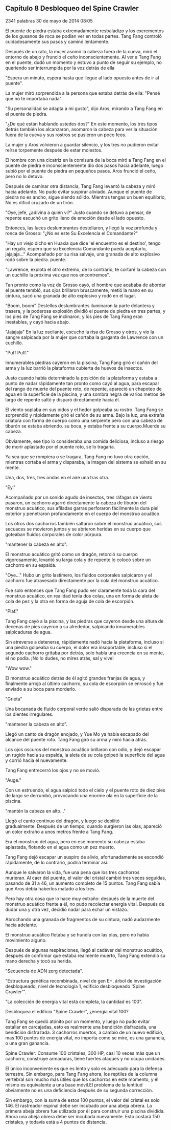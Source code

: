 
## Capítulo 8 Desbloqueo del Spine Crawler


2341 palabras
30 de mayo de 2014 08:05


El puente de piedra estaba extremadamente resbaladizo y los excrementos de los gusanos de roca se podían ver en todas partes. Tang Fang controló cuidadosamente sus pasos y caminó lentamente.

Después de un rato, la mujer asomó la cabeza fuera de la cueva, miró el entorno de abajo y frunció el ceño inconscientemente. Al ver a Tang Fang en el puente, dudó un momento y estuvo a punto de seguir su ejemplo, no queriendo ser interrumpida por la voz detrás de ella

"Espera un minuto, espera hasta que llegue al lado opuesto antes de ir al puente".

La mujer miró sorprendida a la persona que estaba detrás de ella: "Pensé que no te importaba nada".

"Su personalidad se adapta a mi gusto", dijo Aros, mirando a Tang Fang en el puente de piedra.

"¿De qué están hablando ustedes dos?" En este momento, los tres tipos detrás también los alcanzaron, asomaron la cabeza para ver la situación fuera de la cueva y sus rostros se pusieron un poco feos.

La mujer y Aros volvieron a guardar silencio, y los tres no pudieron evitar reírse torpemente después de estar molestos.

El hombre con una cicatriz en la comisura de la boca miró a Tang Fang en el puente de piedra e inconscientemente dio dos pasos hacia adelante, luego subió por el puente de piedra en pequeños pasos. Aros frunció el ceño, pero no lo detuvo.

Después de caminar otra distancia, Tang Fang levantó la cabeza y miró hacia adelante. No pudo evitar suspirar aliviado. Aunque el puente de piedra no es ancho, sigue siendo sólido. Mientras tengas un buen equilibrio, No es difícil cruzarlo de un tirón.

"Oye, jefe, ¿adivina a quién vi?" Justo cuando se detuvo a pensar, de repente escuchó un grito lleno de emoción desde el lado opuesto.

Entonces, las luces deslumbrantes destellaron, y llegó la voz profunda y ronca de Grosso: "¿No es este Su Excelencia el Comandante?"

"Hay un viejo dicho en Huaxia que dice 'el encuentro es el destino', tengo un regalo, espero que su Excelencia Comandante pueda aceptarlo, jajajaja..." Acompañado por su risa salvaje, una granada de alto explosivo rodó sobre la piedra. puente.

"Lawrence, explota el otro extremo, de lo contrario, te cortaré la cabeza con un cuchillo la próxima vez que nos encontremos".

Tan pronto como la voz de Grosso cayó, el hombre que acababa de abordar el puente tembló, sus ojos brillaron bruscamente, metió la mano en su cintura, sacó una granada de alto explosivo y rodó en el lugar.

"Boom, boom" Destellos deslumbrantes iluminaron la parte delantera y trasera, y la poderosa explosión dividió el puente de piedra en tres partes, y los pies de Tang Fang se inclinaron, y los pies de Tang Fang eran inestables, y cayó hacia abajo.

"Jajajaja" En la luz oscilante, escuchó la risa de Grosso y otros, y vio la sangre salpicada por la mujer que cortaba la garganta de Lawrence con un cuchillo.

"Puff Puff."

Innumerables piedras cayeron en la piscina, Tang Fang giró el cañón del arma y la luz barrió la plataforma cubierta de huevos de insectos.

Justo cuando había determinado la posición de la plataforma y estaba a punto de nadar rápidamente tan pronto como cayó al agua, para escapar del rango de muerte del puente roto, de repente, apareció un chapoteo de agua en la superficie de la piscina, y una sombra negra de varios metros de largo de repente saltó y disparó directamente hacia él.

El viento soplaba en sus oídos y el hedor golpeaba su rostro. Tang Fang se sorprendió y rápidamente giró el cañón de su arma. Bajo la luz, una extraña criatura con forma de cuerpo como una serpiente pero con una cabeza de tiburón se estaba abriendo. su boca, y estaba frente a su cuerpo.Muerde su cabeza.

Obviamente, ese tipo lo consideraba una comida deliciosa, incluso a riesgo de morir aplastado por el puente roto, se lo tragaría.

Ya sea que se rompiera o se tragara, Tang Fang no tuvo otra opción, mientras cortaba el arma y disparaba, la imagen del sistema se exhaló en su mente.

Una, dos, tres, tres ondas en el aire una tras otra.

"Ey."

Acompañado por un sonido agudo de insectos, tres ráfagas de viento pasaron, un cachorro agarró directamente la cabeza de tiburón del monstruo acuático, sus afiladas garras perforaron fácilmente la dura piel exterior y penetraron profundamente en el cuerpo del monstruo acuático.

Los otros dos cachorros también saltaron sobre el monstruo acuático, sus secuaces se movieron juntos y se abrieron heridas en su cuerpo que goteaban fluidos corporales de color púrpura.

"mantener la cabeza en alto".

El monstruo acuático gritó como un dragón, retorció su cuerpo vigorosamente, levantó su larga cola y de repente lo colocó sobre un cachorro en su espalda.

"Oye..." Hubo un grito lastimero, los fluidos corporales salpicaron y el cachorro fue atravesado directamente por la cola del monstruo acuático.

Fue solo entonces que Tang Fang pudo ver claramente toda la cara del monstruo acuático, en realidad tenía dos colas, una en forma de aleta de cola de pez y la otra en forma de aguja de cola de escorpión.

"Plaf."

Tang Fang cayó a la piscina, y las piedras que cayeron desde una altura de decenas de pies cayeron a su alrededor, salpicando innumerables salpicaduras de agua.

Sin atreverse a detenerse, rápidamente nadó hacia la plataforma, incluso si una piedra golpeaba su cuerpo, el dolor era insoportable, incluso si el segundo cachorro gritaba por detrás, solo había una creencia en su mente, él no podía. ¡No lo dudes, no mires atrás, sal y vive!

"Wow wow."

El monstruo acuático detrás de él agitó grandes franjas de agua, y finalmente arrojó al último cachorro, su cola de escorpión se enroscó y fue enviado a su boca para morderlo.

"Grieta"

Una bocanada de fluido corporal verde salió disparada de las grietas entre los dientes irregulares.

"mantener la cabeza en alto".

Llegó un canto de dragón enojado, y Yue Mo ya había escapado del alcance del puente roto. Tang Fang giró su arma y miró hacia atrás.

Los ojos oscuros del monstruo acuático brillaron con odio, y dejó escapar un rugido hacia su espalda, la aleta de su cola golpeó la superficie del agua y corrió hacia él nuevamente.

Tang Fang entrecerró los ojos y no se movió.

"Auge."

Con un estruendo, el agua salpicó todo el cielo y el puente roto de diez pies de largo se derrumbó, provocando una enorme ola en la superficie de la piscina.

"mantén la cabeza en alto..."

Llegó el canto continuo del dragón, y luego se debilitó gradualmente. Después de un tiempo, cuando surgieron las olas, apareció un color extraño a unos metros frente a Tang Fang.

Era el monstruo del agua, pero en ese momento su cabeza estaba aplastada, flotando en el agua como un pez muerto.

Tang Fang dejó escapar un suspiro de alivio, afortunadamente se escondió rápidamente, de lo contrario, podría terminar así.

Aunque le salvaron la vida, fue una pena que los tres cachorros murieran. Al caer del puente, el valor del cristal cambió tres veces seguidas, pasando de 31 a 46, un aumento completo de 15 puntos. Tang Fang sabía que Aros debía haberlos matado a los tres.

Pero hay otra cosa que lo hace muy extraño: después de la muerte del monstruo acuático frente a él, no pudo recolectar energía vital. Después de dudar una y otra vez, decidió nadar para echar un vistazo.

Abrochando una granada de fragmentos de su cintura, nadó audazmente hacia adelante.

El monstruo acuático flotaba y se hundía con las olas, pero no había movimiento alguno.

Después de algunas respiraciones, llegó al cadáver del monstruo acuático, después de confirmar que estaba realmente muerto, Tang Fang extendió su mano derecha y tocó su herida.

"Secuencia de ADN zerg detectada".

"Estructura genética recombinada, nivel de gen E+, árbol de investigación desbloqueado, nivel de tecnología 1, edificio desbloqueado 'Spine Crawler'".

"La colección de energía vital está completa, la cantidad es 100".

Desbloquea el edificio "Spine Crawler", ¿energía vital 100?

Tang Fang se quedó atónito por un momento, y luego no pudo evitar estallar en carcajadas, esto es realmente una bendición disfrazada, una bendición disfrazada. 3 cachorros muertos, a cambio de un nuevo edificio, mas 100 puntos de energia vital, no importa como se mire, es una ganancia, o una gran ganancia.

Spine Crawler: Consume 100 cristales, 300 HP, casi 10 veces más que un cachorro, construye armaduras, tiene fuertes ataques y no ocupa unidades.

El único inconveniente es que es lento y solo es adecuado para la defensa terrestre. Sin embargo, para Tang Fang ahora, los reptiles de la columna vertebral son mucho más útiles que los cachorros en este momento, y él mismo es equivalente a una base móvil.El problema de la lentitud obviamente no es una deficiencia después de su segunda corrección.

Sin embargo, con la suma de estos 100 puntos, el valor del cristal es solo 146. El rastreador espinal debe ser incubado por una abeja obrera. La primera abeja obrera fue utilizada por él para construir una piscina dividida. Ahora una abeja obrera debe ser incubada nuevamente. Esto costará 150 cristales, y todavía está a 4 puntos de distancia.
